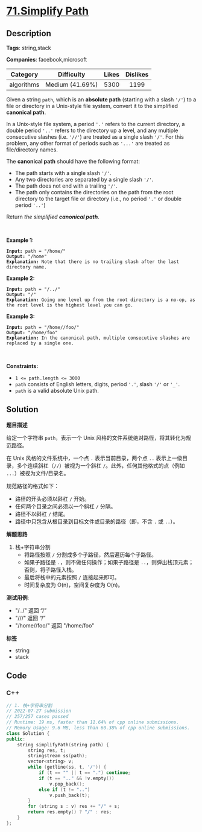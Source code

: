# [71.Simplify Path](https://leetcode.com/problems/simplify-path/description/)

## Description

**Tags**: string,stack

**Companies**: facebook,microsoft

|  Category  |   Difficulty    | Likes | Dislikes |
| :--------: | :-------------: | :---: | :------: |
| algorithms | Medium (41.69%) | 5300  |   1199   |

<p>Given a string <code>path</code>, which is an <strong>absolute path</strong> (starting with a slash <code>&#39;/&#39;</code>) to a file or directory in a Unix-style file system, convert it to the simplified <strong>canonical path</strong>.</p>
<p>In a Unix-style file system, a period <code>&#39;.&#39;</code> refers to the current directory, a double period <code>&#39;..&#39;</code> refers to the directory up a level, and any multiple consecutive slashes (i.e. <code>&#39;//&#39;</code>) are treated as a single slash <code>&#39;/&#39;</code>. For this problem, any other format of periods such as <code>&#39;...&#39;</code> are treated as file/directory names.</p>
<p>The <strong>canonical path</strong> should have the following format:</p>
<ul>
  <li>The path starts with a single slash <code>&#39;/&#39;</code>.</li>
  <li>Any two directories are separated by a single slash <code>&#39;/&#39;</code>.</li>
  <li>The path does not end with a trailing <code>&#39;/&#39;</code>.</li>
  <li>The path only contains the directories on the path from the root directory to the target file or directory (i.e., no period <code>&#39;.&#39;</code> or double period <code>&#39;..&#39;</code>)</li>
</ul>
<p>Return <em>the simplified <strong>canonical path</strong></em>.</p>
<p>&nbsp;</p>
<p><strong class="example">Example 1:</strong></p>
<pre><code><strong>Input:</strong> path = &quot;/home/&quot;
<strong>Output:</strong> &quot;/home&quot;
<strong>Explanation:</strong> Note that there is no trailing slash after the last directory name.</code></pre>
<p><strong class="example">Example 2:</strong></p>
<pre><code><strong>Input:</strong> path = &quot;/../&quot;
<strong>Output:</strong> &quot;/&quot;
<strong>Explanation:</strong> Going one level up from the root directory is a no-op, as the root level is the highest level you can go.</code></pre>
<p><strong class="example">Example 3:</strong></p>
<pre><code><strong>Input:</strong> path = &quot;/home//foo/&quot;
<strong>Output:</strong> &quot;/home/foo&quot;
<strong>Explanation:</strong> In the canonical path, multiple consecutive slashes are replaced by a single one.</code></pre>
<p>&nbsp;</p>
<p><strong>Constraints:</strong></p>
<ul>
  <li><code>1 &lt;= path.length &lt;= 3000</code></li>
  <li><code>path</code> consists of English letters, digits, period <code>&#39;.&#39;</code>, slash <code>&#39;/&#39;</code> or <code>&#39;_&#39;</code>.</li>
  <li><code>path</code> is a valid absolute Unix path.</li>
</ul>

## Solution

**题目描述**

给定一个字符串 `path`，表示一个 Unix 风格的文件系统绝对路径，将其转化为规范路径。

在 Unix 风格的文件系统中，一个点 `.` 表示当前目录，两个点 `..` 表示上一级目录，多个连续斜杠（`//`）被视为一个斜杠 `/`。此外，任何其他格式的点（例如 `...`）被视为文件/目录名。

规范路径的格式如下：

- 路径的开头必须以斜杠 `/` 开始。
- 任何两个目录之间必须以一个斜杠 `/` 分隔。
- 路径不以斜杠 `/` 结尾。
- 路径中只包含从根目录到目标文件或目录的路径（即，不含 `.` 或 `..`）。

**解题思路**

1. 栈+字符串分割
   - 将路径按照 `/` 分割成多个子路径，然后遍历每个子路径。
   - 如果子路径是 `.`，则不做任何操作；如果子路径是 `..`，则弹出栈顶元素；否则，将子路径入栈。
   - 最后将栈中的元素按照 `/` 连接起来即可。
   - 时间复杂度为 O(n)，空间复杂度为 O(n)。

**测试用例**:

- "/../" 返回 “/”
- "///" 返回 “/”
- "/home//foo/" 返回 "/home/foo"

**标签**

- string
- stack

<!-- code start -->
## Code

### C++

```cpp
// 1. 栈+字符串分割
// 2022-07-27 submission
// 257/257 cases passed
// Runtime: 19 ms, faster than 11.64% of cpp online submissions.
// Memory Usage: 9.6 MB, less than 60.38% of cpp online submissions.
class Solution {
public:
    string simplifyPath(string path) {
        string res, t;
        stringstream ss(path);
        vector<string> v;
        while (getline(ss, t, '/')) {
            if (t == "" || t == ".") continue;
            if (t == ".." && !v.empty())
                v.pop_back();
            else if (t != "..")
                v.push_back(t);
        }
        for (string s : v) res += "/" + s;
        return res.empty() ? "/" : res;
    }
};
```

<!-- code end -->
